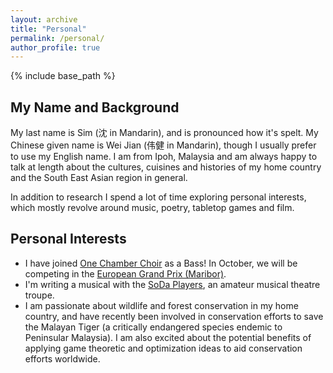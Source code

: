 ```yaml
---
layout: archive
title: "Personal"
permalink: /personal/
author_profile: true
---
```


{% include base_path %}
## My Name and Background
My last name is Sim (沈 in Mandarin), and is pronounced how it's spelt. My Chinese given name is Wei Jian (伟健 in Mandarin), though I usually prefer to use my English name. I am from Ipoh, Malaysia and am always happy to talk at length about the cultures, cuisines and histories of my home country and the South East Asian region in general.

In addition to research I spend a lot of time exploring personal interests, which mostly revolve around music, poetry, tabletop games and film.

## Personal Interests
- I have joined [One Chamber Choir](https://www.instagram.com/onechamberchoir/) as a Bass! In October, we will be competing in the [European Grand Prix (Maribor)](https://www.egpchoral.com/about-us/maribor/).
- I'm writing a musical with the [SoDa Players](https://www.facebook.com/Sodaplayers/), an amateur musical theatre troupe.
- I am passionate about wildlife and forest conservation in my home country, and have recently been involved in conservation efforts to save the Malayan Tiger (a critically endangered species endemic to Peninsular Malaysia). I am also excited about the potential benefits of applying game theoretic and optimization ideas to aid conservation efforts worldwide.


<!-- ## Completed Projects
-  -->
